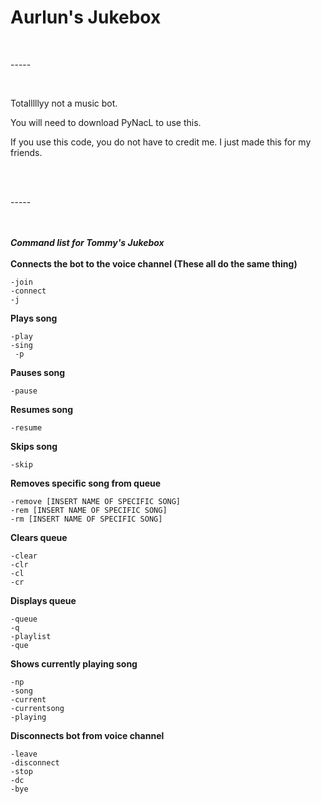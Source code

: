 # Aurlun's Jukebox
<br>
<p>-----</p>
<br>
<p> Totalllllyy not a music bot. </p>
<p> You will need to download PyNacL to use this.</p>
<p> If you use this code, you do not have to credit me. I just made this for my friends. </p>
<br>
<br>
<p>-----</p>
<br>
<br>
<b> <i> Command list for Tommy's Jukebox </b> </i>
<br>
<br>
<b>Connects the bot to the voice channel (These all do the same thing)</b>

	-join
	-connect
	-j

<b>Plays song</b>

	-play 
	-sing 
	 -p
	
<b>Pauses song</b>

	-pause
	
<b>Resumes song</b>

	-resume 
	
<b>Skips song</b>

	-skip 
	
<b>Removes specific song from queue </b> 

	-remove [INSERT NAME OF SPECIFIC SONG]
	-rem [INSERT NAME OF SPECIFIC SONG]
	-rm [INSERT NAME OF SPECIFIC SONG]

<b>Clears queue</b>

	-clear 
	-clr 
	-cl 
	-cr 
	
<b>Displays queue</b>

	-queue 
	-q 
	-playlist 
	-que 
	
<b>Shows currently playing song</b>

	-np 
	-song 
	-current 
	-currentsong
	-playing 
	
<b>Disconnects bot from voice channel</b>

	-leave 
	-disconnect 
	-stop
	-dc 
	-bye
	
